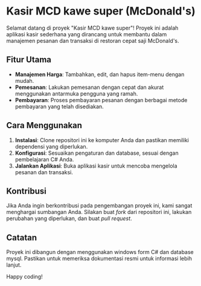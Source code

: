 # Kasir MCD kawe super (McDonald's)

Selamat datang di proyek "Kasir MCD kawe super"! Proyek ini adalah aplikasi kasir sederhana yang dirancang untuk membantu dalam manajemen pesanan dan transaksi di restoran cepat saji McDonald's.

## Fitur Utama

- **Manajemen Harga**: Tambahkan, edit, dan hapus item-menu dengan mudah.
- **Pemesanan**: Lakukan pemesanan dengan cepat dan akurat menggunakan antarmuka pengguna yang ramah.
- **Pembayaran**: Proses pembayaran pesanan dengan berbagai metode pembayaran yang telah disediakan.

## Cara Menggunakan

1. **Instalasi**: Clone repositori ini ke komputer Anda dan pastikan memiliki dependensi yang diperlukan.
2. **Konfigurasi**: Sesuaikan pengaturan dan database, sesuai dengan pembelajaran C# Anda.
3. **Jalankan Aplikasi**: Buka aplikasi kasir untuk mencoba mengelola pesanan dan transaksi.

## Kontribusi

Jika Anda ingin berkontribusi pada pengembangan proyek ini, kami sangat menghargai sumbangan Anda. Silakan buat *fork* dari repositori ini, lakukan perubahan yang diperlukan, dan buat *pull request*.

## Catatan

Proyek ini dibangun dengan menggunakan windows form C# dan database mysql. Pastikan untuk memeriksa dokumentasi resmi untuk informasi lebih lanjut.

Happy coding!
